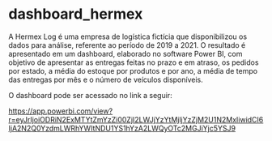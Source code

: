 # dashboard_hermex

A Hermex Log é uma empresa de logística fictícia que disponibilizou os dados para análise, referente ao período de 2019 a 2021. O resultado é apresentado em um dashboard, elaborado no software Power BI, com objetivo de apresentar as entregas feitas no prazo e em atraso, os pedidos por estado, a média do estoque por produtos e por ano, a média de tempo das entregas por mês e o número de veículos disponíveis.

O dashboard pode ser acessado no link a seguir:

https://app.powerbi.com/view?r=eyJrIjoiODRiN2ExMTYtZmYzZi00ZjI2LWJjYzYtMjljYzZjM2U1N2MxIiwidCI6IjA2N2Q0YzdmLWRhYWItNDU1YS1hYzA2LWQyOTc2MGJiYjc5YSJ9


